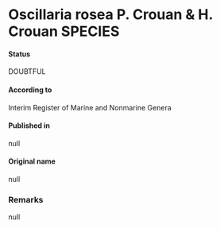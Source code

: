 Oscillaria rosea P. Crouan & H. Crouan SPECIES
=======

#### Status
DOUBTFUL

#### According to
Interim Register of Marine and Nonmarine Genera

#### Published in
null

#### Original name
null

### Remarks
null